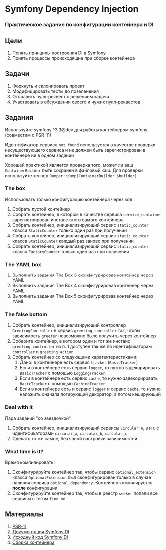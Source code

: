 # Symfony Dependency Injection

### Практическое задание по конфигурации контейнера и DI

## Цели

1. Понять принципы построения DI в Symfony
2. Понять процессы происходящие при сборке контейнера

## Задачи

1. Форкнуть и склонировать проект
2. Модифицировать тесты до позеленения
3. Отправить пулл-реквест с решением задачи
4. Участвовать в обсуждении своего и чужих пулл-реквестов

## Задания

Используйте symfony ^3.3@dev для работы контейнером symfony (совместим с PSR-11)

Идентификатор сервиса `not found` используется в качестве проверки несуществующего сервиса 
и не должен быть зарегистрирован в контейнере ни в одном задании

Хорошей практикой является проверка того, может ли ваш `ContainerBuilder` быть сохранен в файловый кэш. 
Для проверки используйте хелпер `Dumper::dump(ContainerBuilder $builder)`

### The box

Использовать только конфигурацию контейнера через код.

1. Собрать пустой контейнер
2. Собрать контейнер, в котором в качестве 
   сервиса `service_container` зарегистрирован инстанс этого самого контейнера
3. Собрать контейнер, инициализирующий сервис `static_counter` класса `StaticCounter` только один раз при получении
4. Собрать контейнер, инициализирующий сервис `static_counter` класса `StaticCounter` каждый раз заново при получении
5. Собрать контейнер, инициализирующий сервис `static_counter` класса `FactoryCounter` только один раз при получении

### The YAML box

1. Выполнить задания The Box 3 сконфигурировав контейнер через YAML
2. Выполнить задания The Box 4 сконфигурировав контейнер через YAML
3. Выполнить задания The Box 5 сконфигурировав контейнер через YAML

### The false bottom

1. Собрать контейнер, инициализирующий контроллер `GreetingController` в сервис `greeting_controller` так, 
   чтобы зависимость `greeter` невозможно было получить через контейнер
2. Соберите контейнер, в котором один и тот же инстанс `greeting_controller` из п. 1 доступен так же 
   по идентификаторам `controller` и `greeting_action`
3. Собрать контейнер со следующими харатектеристиками:
    1. Дано: в контейнере есть сервис `tracker` (`BasicTracker`)
    2. Если в контейнере есть сервис `logger`, то нужно задекорировать `BasicTracker` с помощью `LoggingTracker`
    3. Если в контейнере есть сервис `cache`, то нужно задекорировать `BasicTracker` с помощью `CachingTracker`
    4. Если в контейнере есть и сервис `logger` и сервис `cache`, то нужно наложить сначала логирующий декоратор, а потом кэширующий

### Deal with it

Пара заданий "со звездочкой"

1. Собрать контейнер, инициализирующий сервисы `Circular`: `A`, `B` и `C` 
   с идентификаторами `circular_a`, `circular_b`, `circular_c`
2. Сделать то же самое, без явной настройки зависимостей

### What time is it?

Время компилировать!

1. Сконфигурируйте контейнер так, чтобы сервис `optional_extension` класса `OptionalExtension` был сконфигурирован 
   только в случае наличия сервиса `optional_dependency`. Контейнер компилируется **после** конфигурации
2. Сконфигурируйте контейнер так, чтобы в реестр `seeker` попали все сервисы с тегом `find_me`

## Материалы

1. [PSR-11](https://github.com/php-fig/fig-standards/blob/master/accepted/PSR-11-container.md)
2. [Документация Symfony DI](http://symfony.com/doc/current/components/dependency_injection.html)
3. [Исходный код Symfony DI](https://github.com/symfony/dependency-injection)
4. [Сборка контейнера](http://symfony.com/doc/current/components/dependency_injection/compilation.html)
